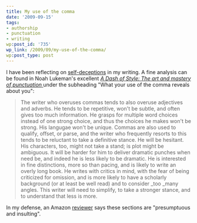 ```yaml
---
title: My use of the comma
date: '2009-09-15'
tags:
- authorship
- punctuation
- writing
wp:post_id: '735'
wp_link: /2009/09/my-use-of-the-comma/
wp:post_type: post
---
```


I have been reflecting on [self-deceptions](http://www.island94.org/2009/03/pratfalls-to-writing-authentically/) in my writing. A fine analysis can be found in Noah Lukeman's excellent [_A Dash of Style: The art and mastery of punctuation_ ](http://www.amazon.com/Dash-Style-Art-Mastery-Punctuation/dp/039306087X) under the subheading "What your use of the comma reveals about you":

> The writer who overuses commas tends to also overuse adjectives and adverbs. He tends to be repetitive, won't be subtle, and often gives too much information. He grasps for multiple word choices instead of one strong choice, and thus the choices he makes won't be strong. His langugae won't be unique. Commas are also used to qualify, offset, or parse, and the writer who frequently resorts to this tends to be reluctant to take a definitive stance. He will be hesitant. His characters, too, might not take a stand; is plot might be ambiguous. It will be harder for him to deliver dramatic punches when need be, and indeed he is less likely to be dramatic. He is interested in fine distinctions, more so than pacing, and is likely to write an overly long book. He writes with critics in mind, with the fear of being criticized for omission, and is more likely to have a scholarly background (or at least be well read) and to consider _too _many angles. This writer will need to simplify, to take a stronger stance, and to understand that less is more.

In my defense, an Amazon [reviewer](http://www.amazon.com/review/R2F9DP32GIFWRN/ref=cm_cr_rdp_perm) says these sections are "presumptuous and insulting".
